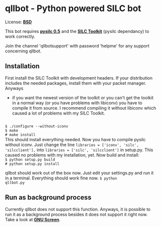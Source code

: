 # qllbot - Python powered SILC bot #

License: [**BSD**](http://creativecommons.org/licenses/BSD/)

This bot requires [**pysilc 0.5**](http://developer.berlios.de/projects/python-silc/)
and the [**SILC Toolkit**](http://silcnet.org/software/download/toolkit/) (pysilc
dependancy) to work correctly.

Join the channel 'qllbotsupport' with password 'helpme' for any support concerning qllbot.

## Installation ##

First install the SILC Toolkit with development headers. If your distribution
includes the needed packages, install them with your packet manager. Anyways
- if you want the newest version of the toolkit or you can't get the toolkit
in a normal way (or you have problems with libiconv) you have to compile it from
source. I recommend compiling it without libiconv which caused a lot of problems
with my SILC Toolkit.
<code>
$ ./configure --without-iconv
$ make
# make install
</code>
This should install everything needed. Now you have to compile pysilc without
iconv. Just change the line <code>libraries = ['iconv', 'silc', 'silcclient'],</code>
into <code>libraries = ['silc', 'silcclient']</code> in setup.py. This caused
no problems with my installation, yet. Now build and install:
<code>
$ python setup.py build
# python setup.py install
</code>

qllbot should work out of the box now. Just edit your settings.py and run it in
a terminal. Everything should work fine now.
<code>$ python qllbot.py</code>

## Run as background process ##

Currently qllbot does not support this function. Anyways, it is possible to run
it as a background process besides it does not support it right now. Take a look
at [**GNU Screen**](http://www.gnu.org/software/screen/).

